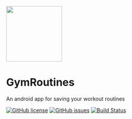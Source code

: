 <img src="https://github.com/noahjutz/GymRoutines/blob/master/app/src/main/ic_launcher-playstore.png" width="150px" />

# GymRoutines
An android app for saving your workout routines

[![GitHub license](https://img.shields.io/github/license/noahjutz/GymRoutines?style=for-the-badge)](https://github.com/noahjutz/GymRoutines)
[![GitHub issues](https://img.shields.io/github/issues/noahjutz/GymRoutines?style=for-the-badge)](https://github.com/noahjutz/GymRoutines/issues)
[![Build Status](https://img.shields.io/travis/noahjutz/GymRoutines/master?style=for-the-badge)](https://travis-ci.org/noahjutz/GymRoutines)
